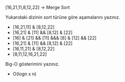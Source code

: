 [16,21,11,8,12,22] -> Merge Sort

Yukarıdaki dizinin sort türüne göre aşamalarını yazınız.
- [16,21,11] & [8,12,22]
- [16,21] & [11] && [8,12] & [22]
- [16] & [21] && [11] &&& [8] & [12] && [22]
- [16,21] & [11] && [8,12] & [22]
- [16,11,21] & [8,12,22]
- [8,11,12,16,21,22]

Big-O gösterimini yazınız.
- O(logn x n)